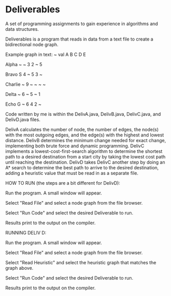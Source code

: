 # Deliverables
A set of programming assignments to gain experience in algorithms and data structures.

Deliverables is a program that reads in data from a text file to create a bidirectional node graph. 

Example graph in text:
~       val   A   B   C   D   E

Alpha     ~   ~   3   2   ~   5

Bravo     S   4   ~   5   3   ~

Charlie   ~   9   ~   ~   ~   ~

Delta     ~   6   ~   5   ~   1

Echo      G   ~   6   4   2   ~

Code written by me is within the DelivA.java, DelivB.java, DelivC.java, and DelivD.java files.

DelivA calculates the number of node, the number of edges, the node(s) with the most outgoing edges, and the edge(s) with the highest and lowest distance.
DelivB determines the minimum change needed for exact change, implementing both brute force and dynamic programming.
DelivC implements a lowest-cost-first-search algorithm to determine the shortest path to a desired destination from a start city by taking the lowest cost path until reaching the destination.
DelivD takes DelivC another step by doing an A* search to determine the best path to arrive to the desired destination, adding a heuristic value that must be read in as a separate file.

HOW TO RUN (the steps are a bit different for DelivD):

Run the program. A small window will appear.

Select "Read File" and select a node graph from the file browser.

Select "Run Code" and select the desired Deliverable to run.

Results print to the output on the compiler.

RUNNING DELIV D:

Run the program. A small window will appear.

Select "Read File" and select a node graph from the file browser.

Select "Read Heuristic" and select the heuristic graph that matches the graph above.

Select "Run Code" and select the desired Deliverable to run.

Results print to the output on the compiler.







